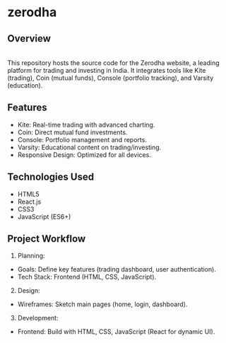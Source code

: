 # zerodha
## Overview
<br>This repository hosts the source code for the Zerodha website, a leading platform for trading and investing in India. It integrates tools like Kite (trading), Coin (mutual funds), Console (portfolio tracking), and Varsity (education).<br>
## Features <br>
* Kite: Real-time trading with advanced charting.<br> 
* Coin: Direct mutual fund investments.<br>
* Console: Portfolio management and reports.<br>
* Varsity: Educational content on trading/investing.<br>
* Responsive Design: Optimized for all devices.<br>
## Technologies Used<br>
+ HTML5<br>
+ React.js<br>
+ CSS3<br>
+ JavaScript (ES6+)<br>
## Project Workflow<br>
1. Planning:<br>
  * Goals: Define key features (trading dashboard, user authentication).
  * Tech Stack: Frontend (HTML, CSS, JavaScript).<br>
2. Design:<br>
  * Wireframes: Sketch main pages (home, login, dashboard).
3. Development:<br>
 * Frontend: Build with HTML, CSS, JavaScript (React for dynamic UI).

